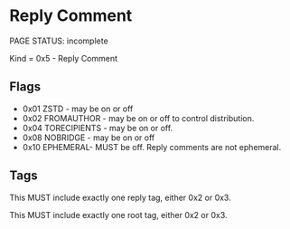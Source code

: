 # Reply Comment

<status>PAGE STATUS: incomplete</status>

Kind = 0x5 - Reply Comment

## Flags

* 0x01 ZSTD - may be on or off
* 0x02 FROMAUTHOR - may be on or off to control distribution.
* 0x04 TORECIPIENTS - may be on or off.
* 0x08 NOBRIDGE - may be on or off
* 0x10 EPHEMERAL- MUST be off. Reply comments are not ephemeral.

## Tags

This MUST include exactly one reply tag, either 0x2 or 0x3.

This MUST include exactly one root tag, either 0x2 or 0x3.

